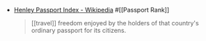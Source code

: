 - [Henley Passport Index - Wikipedia](https://en.wikipedia.org/wiki/Henley_Passport_Index) #[[Passport Rank]]
  > [[travel]] freedom enjoyed by the holders of that country's ordinary passport for its citizens.